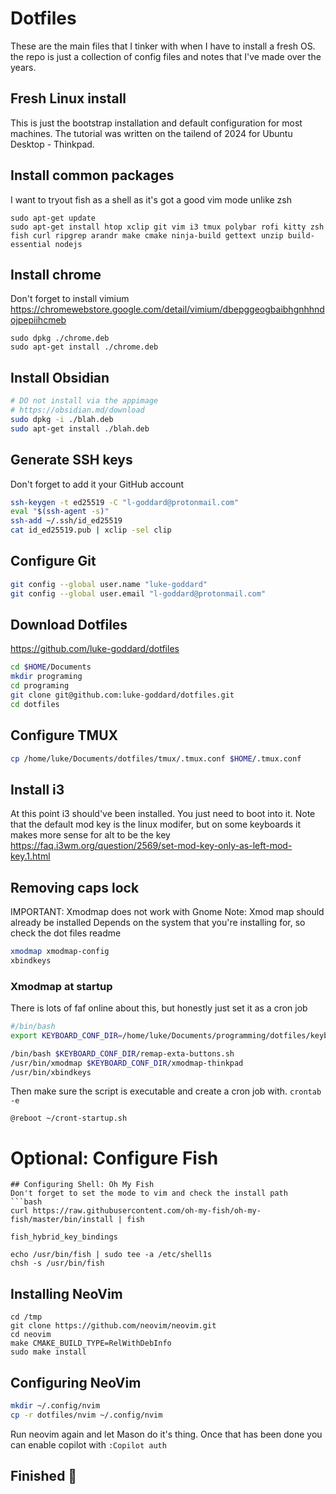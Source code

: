 # Dotfiles
These are the main files that I tinker with when I have to install a fresh OS.
the repo is just a collection of config files and notes that I've made over the years.

## Fresh Linux install

This is just the bootstrap installation and default configuration for most machines. The tutorial was written on the tailend of 2024 for Ubuntu Desktop - Thinkpad.

## Install common packages
I want to tryout fish as a shell as it's got a good vim mode unlike zsh
```
sudo apt-get update
sudo apt-get install htop xclip git vim i3 tmux polybar rofi kitty zsh fish curl ripgrep arandr make cmake ninja-build gettext unzip build-essential nodejs
```
## Install chrome
Don't forget to install vimium
https://chromewebstore.google.com/detail/vimium/dbepggeogbaibhgnhhndojpepiihcmeb
```
sudo dpkg ./chrome.deb
sudo apt-get install ./chrome.deb
```

## Install Obsidian
```bash
# DO not install via the appimage
# https://obsidian.md/download
sudo dpkg -i ./blah.deb
sudo apt-get install ./blah.deb
```

## Generate SSH keys
Don't forget to add it your GitHub account
```bash
ssh-keygen -t ed25519 -C "l-goddard@protonmail.com"
eval "$(ssh-agent -s)"
ssh-add ~/.ssh/id_ed25519
cat id_ed25519.pub | xclip -sel clip
```

## Configure Git
```bash
git config --global user.name "luke-goddard"
git config --global user.email "l-goddard@protonmail.com"
```
## Download Dotfiles
https://github.com/luke-goddard/dotfiles
```bash
cd $HOME/Documents
mkdir programing
cd programing
git clone git@github.com:luke-goddard/dotfiles.git
cd dotfiles
```
## Configure TMUX
```bash
cp /home/luke/Documents/dotfiles/tmux/.tmux.conf $HOME/.tmux.conf
```
## Install i3
At this point i3 should've been installed. You just need to boot into it.
Note that the default mod key is the linux modifer, but on some keyboards it makes more sense for alt to be the key
https://faq.i3wm.org/question/2569/set-mod-key-only-as-left-mod-key.1.html

## Removing caps lock
IMPORTANT: Xmodmap does not work with Gnome
Note: Xmod map should already be installed
Depends on the system that you're installing for, so check the dot files readme
```bash
xmodmap xmodmap-config
xbindkeys
```

### Xmodmap at startup
There is lots of faf online about this, but honestly just set it as a cron job
```bash
#/bin/bash
export KEYBOARD_CONF_DIR=/home/luke/Documents/programming/dotfiles/keyboard/thinkpad

/bin/bash $KEYBOARD_CONF_DIR/remap-exta-buttons.sh
/usr/bin/xmodmap $KEYBOARD_CONF_DIR/xmodmap-thinkpad
/usr/bin/xbindkeys
```
Then make sure the script is executable and create a cron job with. `crontab -e`

```cron
@reboot ~/cront-startup.sh
```
# Optional: Configure Fish
```
## Configuring Shell: Oh My Fish
Don't forget to set the mode to vim and check the install path
```bash
curl https://raw.githubusercontent.com/oh-my-fish/oh-my-fish/master/bin/install | fish

fish_hybrid_key_bindings

echo /usr/bin/fish | sudo tee -a /etc/shell1s
chsh -s /usr/bin/fish
```
## Installing NeoVim
```
cd /tmp
git clone https://github.com/neovim/neovim.git
cd neovim
make CMAKE_BUILD_TYPE=RelWithDebInfo
sudo make install
```

## Configuring NeoVim
```bash
mkdir ~/.config/nvim
cp -r dotfiles/nvim ~/.config/nvim
```

Run neovim again and let Mason do it's thing. Once that has been done you can enable copilot with
`:Copilot auth`

## Finished 🎊

